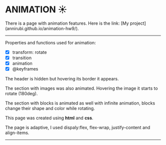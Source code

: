 # ANIMATION ☀
There is a page with animation features.
Here is the link:
[My project] (annirubi.github.io/animation-hw9/). 

___
Properties and functions used for animation:
- [X] transform: rotate
- [X] transition
- [X] animation
- [X] @keyframes

The header is hidden but hovering its border it appears. 

The section with images was also animated. Hovering the image it starts to rotate (180deg).

The section with blocks is animated as well with infinite animation, blocks change their shape and color while rotating.



This page was created using **html** and **css**. 

The page is adaptive, I used dispaly:flex, flex-wrap, justify-content and align-items. 
____

